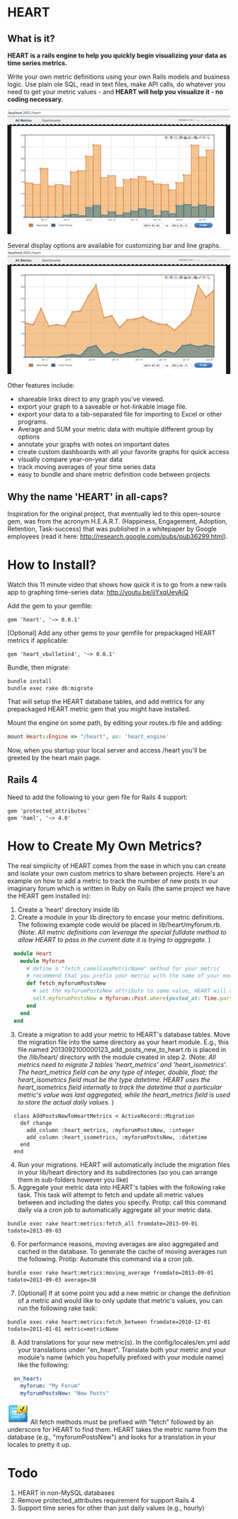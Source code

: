 # HEART

## What is it?
**HEART is a rails engine to help you quickly begin visualizing your data as time series metrics.**

Write your own metric definitions using your own Rails models and business logic. Use plain ole SQL, read in text files, make API calls, do whatever you need to get your metric values - and **HEART will help you visualize it - no coding necessary.**

![heart example bar][1]

Several display options are available for customizing bar and line graphs.
![heart example line][2]

Other features include:

- shareable links direct to any graph you've viewed.
- export your graph to a saveable or hot-linkable image file. 
- export your data to a tab-separated file for importing to Excel or other programs.
- Average and SUM your metric data with multiple different group by options
- annotate your graphs with notes on important dates
- create custom dashboards with all your favorite graphs for quick access
- visually compare year-on-year data
- track moving averages of your time series data
- easy to bundle and share metric definition code between projects

## Why the name 'HEART' in all-caps?
Inspiration for the original project, that eventually led to this open-source gem, was from the acronym H.E.A.R.T. (Happiness, Engagement, Adoption, Retention, Task-success) that was published in a whitepaper by Google employees (read it here: http://research.google.com/pubs/pub36299.html).


# How to Install?
Watch this 11 minute video that shows how quick it is to go from a new rails app to graphing time-series data: http://youtu.be/iiYxqUeyAiQ

Add the gem to your gemfile:
```
gem 'heart', '~> 0.0.1'
```

[Optional] Add any other gems to your gemfile for prepackaged HEART metrics if applicable:
```
gem 'heart_vbulletin4', '~> 0.0.1'
```

Bundle, then migrate:
```
bundle install
bundle exec rake db:migrate
```
That will setup the HEART database tables, and add metrics for any prepackaged HEART metric gem that you might have installed.

Mount the engine on some path, by editing your routes.rb file and adding:
```ruby
mount Heart::Engine => "/heart", as: 'heart_engine'
```
Now, when you startup your local server and access /heart you'll be greeted by the heart main page.

## Rails 4
Need to add the following to your gem file for Rails 4 support:

```
gem 'protected_attributes'
gem 'haml', '~> 4.0'
``` 


# How to Create My Own Metrics?
The real simplicity of HEART comes from the ease in which you can create and isolate your own custom metrics to share between projects. Here's an example on how to add a metric to track the number of new posts in our imaginary forum which is written in Ruby on Rails (the same project we have the HEART gem installed in):

1. Create a 'heart' directory inside lib
2. Create a module in your lib directory to encase your metric definitions. The following example code would be placed in lib/heart/myforum.rb. (Note: _All metric definitions can leverage the special fulldate method to allow HEART to pass in the current date it is trying to aggregate._ )

  ```ruby
    module Heart
      module Myforum
        # define a "fetch_camelCaseMetricName" method for your metric
        # recommend that you prefix your metric with the name of your module (e.g., myforum)
        def fetch_myforumPostsNew
          # set the myforumPostsNew attribute to some value, HEART will automatically save it
          self.myforumPostsNew = Myforum::Post.where(posted_at: Time.parse("#{fulldate} 00:00:00")..Time.parse("#{fulldate} 23:59:59")).count
        end
      end
    end
  ```
3. Create a migration to add your metric to HEART's database tables. Move the migration file into the same directory as your heart module. E.g., this file named 2013092100000123_add_posts_new_to_heart.rb is placed in the /lib/heart/ directory with the module created in step 2. (Note: _All metrics need to migrate 2 tables 'heart_metrics' and 'heart_isometrics'. The heart_metrics field can be any type of integer, double, float; the heart_isometrics field must be the type datetime. HEART uses the heart_isometrics field internally to track the datetime that a particular metric's value was last aggregated, while the heart_metrics field is used to store the actual daily values._ )

  ```
    class AddPostsNewToHeartMetrics < ActiveRecord::Migration
      def change
        add_column :heart_metrics, :myforumPostsNew, :integer
        add_column :heart_isometrics, :myforumPostsNew, :datetime
      end
    end
  ```
4. Run your migrations. HEART will automatically include the migration files in your lib/heart directory and its subdirectories (so you can arrange them in sub-folders however you like)
5. Aggregate your metric data into HEART's tables with the following rake task. This task will attempt to fetch and update all metric values between and including the dates you specify. Protip: call this command daily via a cron job to automatically aggregate all your metric data.
  ```
  bundle exec rake heart:metrics:fetch_all fromdate=2013-09-01 todate=2013-09-03
  ```
6. For performance reasons, moving averages are also aggregated and cached in the database. To generate the cache of moving averages run the following. Protip: Automate this command via a cron job.
  ```
  bundle exec rake heart:metrics:moving_average fromdate=2013-09-01 todate=2013-09-03 average=30
  ```
7. [Optional] If at some point you add a new metric or change the definition of a metric and would like to only update that metric's values, you can run the following rake task:
  ```
  bundle exec rake heart:metrics:fetch_between fromdate=2010-12-01 todate=2011-01-01 metric=metricName
  ```
8. Add translations for your new metric(s). In the config/locales/en.yml add your translations under "en_heart". Translate both your metric and your module's name (which you hopefully prefixed with your module name) like the following:
  ```yaml
    en_heart:
      myforum: "My Forum"
      myforumPostsNew: "New Posts"
  ```
  
![developers note][0] All fetch methods must be prefixed with "fetch" followed by an underscore for HEART to find them. HEART takes the metric name from the database (e.g., "myforumPostsNew") and looks for a translation in your locales to pretty it up.

# Todo
1. HEART in non-MySQL databases
2. Remove protected_attributes requirement for support Rails 4
3. Support time series for other than just daily values (e.g., hourly)

[0]: doc/images/dev_note.png
[1]: doc/images/heart_bar.jpg
[2]: doc/images/heart_line.jpg


